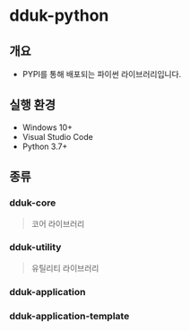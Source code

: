 # dduk-python

## 개요
- PYPI를 통해 배포되는 파이썬 라이브러리입니다.

## 실행 환경
- Windows 10+
- Visual Studio Code
- Python 3.7+

## 종류
### dduk-core
> 코어 라이브러리

### dduk-utility
> 유틸리티 라이브러리


### dduk-application
### dduk-application-template
